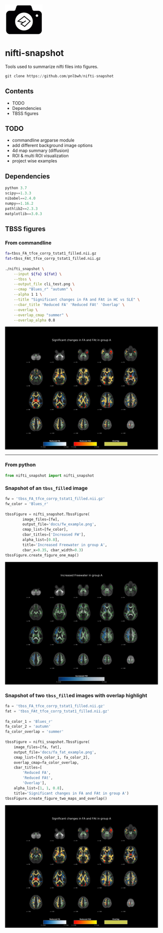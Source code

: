 ![icon](docs/icon_resize.png) 

# nifti-snapshot

Tools used to summarize nifti files into figures.

```py
git clone https://github.com/pnlbwh/nifti-snapshot
```


## Contents

- TODO
- Dependencies
- TBSS figures


## TODO

- commandline argparse module
- add different background image options
- 4d map summary (diffusion)
- ROI & multi ROI visualization
- project wise examples


## Dependencies

```py
python 3.7
scipy==1.3.3
nibabel==2.4.0
numpy==1.16.2
pathlib2==2.3.3
matplotlib==3.0.3
```


## TBSS figures

### From commandline

```bash
fa=tbss_FA_tfce_corrp_tstat1_filled.nii.gz
fat=tbss_FAt_tfce_corrp_tstat1_filled.nii.gz

./nifti_snapshot \
    --input ${fa} ${fat} \
    --tbss \
    --output_file cli_test.png \
    --cmap "Blues_r" "autumn" \
    --alpha 1 1 \
    --title "Significant changes in FA and FAt in HC vs SLE" \
    --cbar_title 'Reduced FA' 'Reduced FAt' 'Overlap' \
    --overlap \
    --overlap_cmap "summer" \
    --overlap_alpha 0.8
```

![output](docs/fa_fat_example.png)


---


### From python
```py
from nifti_snapshot import nifti_snapshot
```


### Snapshot of an `tbss_fill`ed image

```py
fw = 'tbss_FA_tfce_corrp_tstat1_filled.nii.gz'
fw_color = 'Blues_r'

tbssFigure = nifti_snapshot.TbssFigure(
        image_files=[fw],
        output_file='docs/fw_example.png',
        cmap_list=[fw_color],
        cbar_titles=['Increased FW'],
        alpha_list=[0.8],
        title='Increased Freewater in group A',
        cbar_x=0.35, cbar_width=0.3)
tbssFigure.create_figure_one_map()
```


![output](docs/fw_example.png)


### Snapshot of two `tbss_fill`ed images with overlap highlight


```py
fa = 'tbss_FA_tfce_corrp_tstat1_filled.nii.gz'
fat = 'tbss_FAt_tfce_corrp_tstat1_filled.nii.gz'

fa_color_1 = 'Blues_r'
fa_color_2 = 'autumn'
fa_color_overlap = 'summer'

tbssFigure = nifti_snapshot.TbssFigure(
    image_files=[fa, fat],
    output_file='docs/fa_fat_example.png',
    cmap_list=[fa_color_1, fa_color_2],
    overlap_cmap=fa_color_overlap,
    cbar_titles=[
        'Reduced FA',
        'Reduced FAt',
        'Overlap'],
    alpha_list=[1, 1, 0.8],
    title='Significant changes in FA and FAt in group A')
tbssFigure.create_figure_two_maps_and_overlap()
```

![output](docs/fa_fat_example.png)
